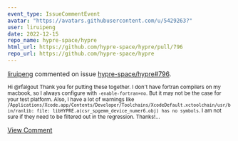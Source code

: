 ```yaml
---
event_type: IssueCommentEvent
avatar: "https://avatars.githubusercontent.com/u/5429263?"
user: liruipeng
date: 2022-12-15
repo_name: hypre-space/hypre
html_url: https://github.com/hypre-space/hypre/pull/796
repo_url: https://github.com/hypre-space/hypre
---
```


<a href='https://github.com/liruipeng' target='_blank'>liruipeng</a> commented on issue <a href='https://github.com/hypre-space/hypre/pull/796' target='_blank'>hypre-space/hypre#796</a>.

<small>Hi @rfalgout Thank you for putting these together. I don't have fortran compilers on my macbook, so I always configure with `-enable-fortran=no`. But it may not be the case for your test platform. Also, I have a lot of warnings like `/Applications/Xcode.app/Contents/Developer/Toolchains/XcodeDefault.xctoolchain/usr/bin/ranlib: file: libHYPRE.a(csr_spgemm_device_numer6.obj) has no symbols`. I am not sure if they need to be filtered out in the regression. Thanks!...</small>

<a href='https://github.com/hypre-space/hypre/pull/796' target='_blank'>View Comment</a>